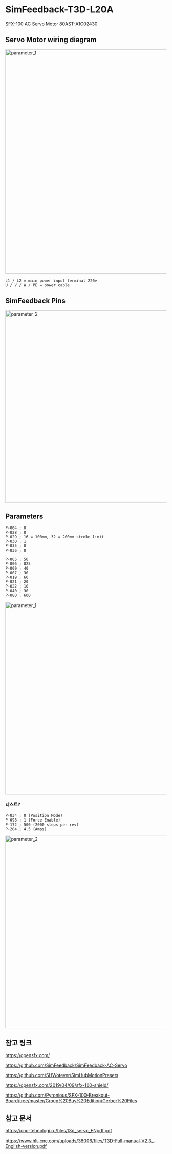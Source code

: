# SimFeedback-T3D-L20A
SFX-100 AC Servo Motor 80AST-A1C02430




## Servo Motor wiring diagram

<img src="https://github.com/degul/SimFeedback-T3D-L20A/raw/main/images/servo_1.png" alt="parameter_1" width="700">

` L1 / L2 = main power input terminal 220v  `<br>
` U / V / W / PE = power cable  `<br>



## SimFeedback Pins

<img src="https://github.com/degul/SimFeedback-T3D-L20A/raw/main/images/parameter_2.png" alt="parameter_2" width="600">




## Parameters

` P-004 ; 0 ` <br>
` P-028 ; 0 ` <br>
` P-029 ; 16 = 100mm, 32 = 200mm stroke limit ` <br>
` P-030 ; 1 ` <br>
` P-035 ; 0 ` <br>
` P-036 ; 0 ` <br>


` P-005 ; 50 ` <br>
` P-006 ; 025 ` <br>
` P-009 ; 40 ` <br>
` P-007 ; 30 ` <br>
` P-019 ; 60 ` <br>
` P-021 ; 20 ` <br>
` P-022 ; 10 ` <br>
` P-040 ; 30 ` <br>
` P-080 ; 600 ` <br>

<img src="https://github.com/degul/SimFeedback-T3D-L20A/raw/main/images/parameter_1.png" alt="parameter_1" width="600">


#### 테스트?
` P-034 ; 0 (Position Mode) `<br>
` P-098 ; 1 (Force Enable) `<br>
` P-172 ; 500 (2000 steps per rev) `<br>
` P-204 ; 4.5 (Amps) `<br>

<img src="https://github.com/degul/SimFeedback-T3D-L20A/raw/main/images/parameter_2.png" alt="parameter_2" width="600">



## 참고 링크

https://opensfx.com/

https://github.com/SimFeedback/SimFeedback-AC-Servo

https://github.com/SHWotever/SimHubMotionPresets

https://opensfx.com/2019/04/09/sfx-100-shield/

https://github.com/Pyronious/SFX-100-Breakout-Board/tree/master/Group%20Buy%20Edition/Gerber%20Files




## 참고 문서

https://cnc-tehnologi.ru/files/t3d_servo_ENpdf.pdf

https://www.hlt-cnc.com/uploads/38006/files/T3D-Full-manual-V2.3_-English-version.pdf



